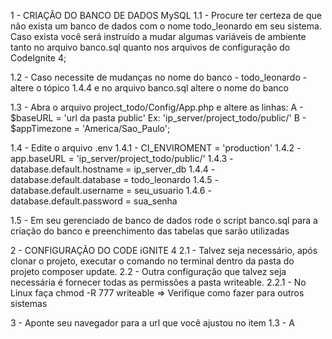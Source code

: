 1 - CRIAÇÃO DO BANCO DE DADOS MySQL
  1.1 - Procure ter certeza de que não exista um banco de dados com o nome todo_leonardo em seu sistema.
  Caso exista você será instruído a mudar algumas variáveis de ambiente tanto no arquivo banco.sql quanto nos arquivos de configuração do CodeIgnite 4;

  1.2 - Caso necessite de mudanças no nome do banco - todo_leonardo - altere o tópico 1.4.4 e no arquivo banco.sql altere o nome do banco

  1.3 - Abra o arquivo project_todo/Config/App.php e altere as linhas:
    A - $baseURL = 'url da pasta public' Ex: 'ip_server/project_todo/public/'
    B - $appTimezone = 'America/Sao_Paulo';

  1.4 - Edite o arquivo .env 
    1.4.1 - CI_ENVIROMENT = 'production'
    1.4.2 - app.baseURL = 'ip_server/project_todo/public/'
    1.4.3 - database.default.hostname = ip_server_db
    1.4.4 - database.default.database = todo_leonardo
    1.4.5 - database.default.username = seu_usuario
    1.4.6 - database.default.password = sua_senha

  1.5 - Em seu gerenciado de banco de dados rode o script banco.sql para a criação do banco e preenchimento das     tabelas que sarão utilizadas

2 - CONFIGURAÇÃO DO CODE iGNITE 4
  2.1 - Talvez seja necessário, após clonar o projeto, executar o comando no terminal dentro da pasta do projeto composer update.
  2.2 - Outra configuração que talvez seja necessária é fornecer todas as permissões a pasta writeable.
    2.2.1 - No Linux faça chmod -R 777 writeable => Verifique como fazer para outros sistemas
  
3 - Aponte seu navegador para a url que você ajustou no item 1.3 - A